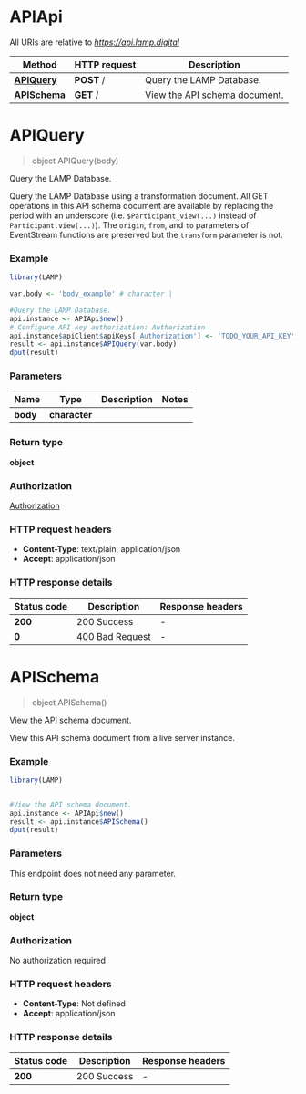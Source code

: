 # APIApi

All URIs are relative to *https://api.lamp.digital*

Method | HTTP request | Description
------------- | ------------- | -------------
[**APIQuery**](APIApi.md#APIQuery) | **POST** / | Query the LAMP Database.
[**APISchema**](APIApi.md#APISchema) | **GET** / | View the API schema document.


# **APIQuery**
> object APIQuery(body)

Query the LAMP Database.

Query the LAMP Database using a transformation document. All GET operations in this API schema document are available by replacing the period with an underscore (i.e. `$Participant_view(...)` instead of `Participant.view(...)`). The `origin`, `from`, and `to` parameters of EventStream functions are preserved but the `transform` parameter is not.

### Example
```R
library(LAMP)

var.body <- 'body_example' # character | 

#Query the LAMP Database.
api.instance <- APIApi$new()
# Configure API key authorization: Authorization
api.instance$apiClient$apiKeys['Authorization'] <- 'TODO_YOUR_API_KEY';
result <- api.instance$APIQuery(var.body)
dput(result)
```

### Parameters

Name | Type | Description  | Notes
------------- | ------------- | ------------- | -------------
 **body** | **character**|  | 

### Return type

**object**

### Authorization

[Authorization](../README.md#Authorization)

### HTTP request headers

 - **Content-Type**: text/plain, application/json
 - **Accept**: application/json

### HTTP response details
| Status code | Description | Response headers |
|-------------|-------------|------------------|
| **200** | 200 Success |  -  |
| **0** | 400 Bad Request |  -  |

# **APISchema**
> object APISchema()

View the API schema document.

View this API schema document from a live server instance.

### Example
```R
library(LAMP)


#View the API schema document.
api.instance <- APIApi$new()
result <- api.instance$APISchema()
dput(result)
```

### Parameters
This endpoint does not need any parameter.

### Return type

**object**

### Authorization

No authorization required

### HTTP request headers

 - **Content-Type**: Not defined
 - **Accept**: application/json

### HTTP response details
| Status code | Description | Response headers |
|-------------|-------------|------------------|
| **200** | 200 Success |  -  |

